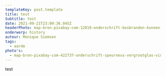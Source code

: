 ```yaml
---
templateKey: post.template
title: test
Subtitle: test
date: 2021-09-21T23:09:36.045Z
headerPhoto: map-bron-pixabay-com-12019-onderschrift-bosbranden-kunnen-voor-zoveel-rook-zorgen-dat-het-binnen-de-kortste-keren-de-hersenfuncties-aantast-gelukkig-helpt-een-aspirientje-image-img-brand-brandweermannen-lussen-jpg
onderwerp: history
auteur: Monique Siemsen
tags:
  - aarde
photo's:
  - map-bron-pixabay-com-422737-onderschrift-speurneus-vergrootglas-vingerafdruk-image-img-speurneus-vergrootglas-vingerafdruk-png
---
```

test